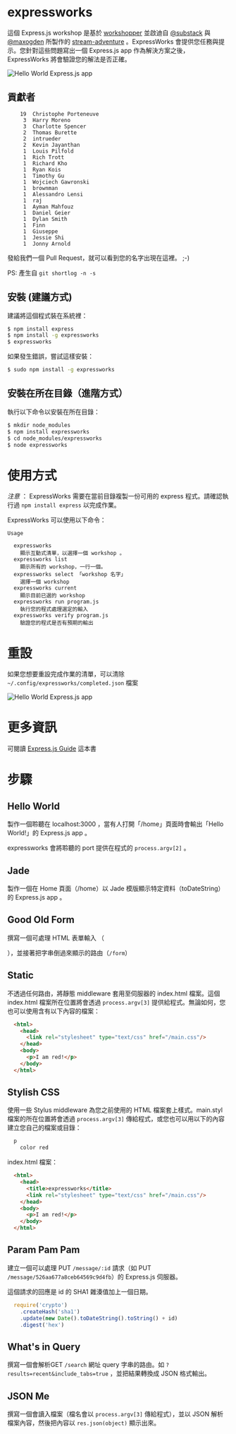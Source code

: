 expressworks
============

這個 Express.js workshop 是基於 [workshopper](https://github.com/rvagg/workshopper) 並啟迪自 [@substack](https://twitter.com/substack) 與 [@maxogden](https://twitter.com/maxogden) 所製作的 [stream-adventure](https://github.com/substack/stream-adventure) 。ExpressWorks 會提供您任務與提示。您針對這些問題寫出一個 Express.js app 作為解決方案之後，ExpressWorks 將會驗證您的解法是否正確。

![Hello World Express.js app](https://raw.github.com/azat-co/expressworks/master/images/hello-world.png)

## 貢獻者

```
    19  Christophe Porteneuve
     3  Harry Moreno
     3  Charlotte Spencer
     2  Thomas Burette
     2  intrueder
     2  Kevin Jayanthan
     1  Louis Pilfold
     1  Rich Trott
     1  Richard Kho
     1  Ryan Kois
     1  Timothy Gu
     1  Wojciech Gawronski
     1  brownman
     1  Alessandro Lensi
     1  raj
     1  Ayman Mahfouz
     1  Daniel Geier
     1  Dylan Smith
     1  Finn
     1  Giuseppe
     1  Jessie Shi
     1  Jonny Arnold
```

發給我們一個 Pull Request，就可以看到您的名字出現在這裡。 ;-)

PS: 產生自 `git shortlog -n -s`

## 安裝 (建議方式)

建議將這個程式裝在系統裡：

```bash
$ npm install express
$ npm install -g expressworks
$ expressworks
```


如果發生錯誤，嘗試這樣安裝：

```bash
$ sudo npm install -g expressworks
```

## 安裝在所在目錄（進階方式）

執行以下命令以安裝在所在目錄：

```bash
$ mkdir node_modules
$ npm install expressworks
$ cd node_modules/expressworks
$ node expressworks
```

# 使用方式
*注意* ： ExpressWorks 需要在當前目錄複製一份可用的 express 程式。請確認執行過 `npm install express` 以完成作業。

ExpressWorks 可以使用以下命令：

```
Usage

  expressworks
    顯示互動式清單，以選擇一個 workshop 。
  expressworks list
    顯示所有的 workshop，一行一個。
  expressworks select 「workshop 名字」
    選擇一個 workshop
  expressworks current
    顯示目前已選的 workshop
  expressworks run program.js
    執行您的程式處理選定的輸入
  expressworks verify program.js
    驗證您的程式是否有預期的輸出
```

# 重設

如果您想要重設完成作業的清單，可以清除 `~/.config/expressworks/completed.json` 檔案

![Hello World Express.js app](https://raw.github.com/azat-co/expressworks/master/images/finished.png)

# 更多資訊

可閱讀 [Express.js Guide](http://expressjsguide.com) 這本書

# 步驟


## Hello World

製作一個聆聽在 localhost:3000 ，當有人打開「/home」頁面時會輸出「Hello World!」的 Express.js app 。

expressworks 會將聆聽的 port 提供在程式的 `process.argv[2]` 。

## Jade

製作一個在 Home 頁面（/home）以 Jade 模版顯示特定資料（toDateString）的 Express.js app 。

## Good Old Form

撰寫一個可處理 HTML 表單輸入 （<form><imput name="str"/></form>），並接著把字串倒過來顯示的路由（`/form`）

## Static

不透過任何路由，將靜態 middleware 套用至伺服器的 index.html 檔案。這個 index.html 檔案所在位置將會透過 `process.argv[3]` 提供給程式。無論如何，您也可以使用含有以下內容的檔案：

```html
  <html>
    <head>
      <link rel="stylesheet" type="text/css" href="/main.css"/>
    </head>
    <body>
      <p>I am red!</p>
    </body>
  </html>
```

## Stylish CSS

使用一些 Stylus middleware 為您之前使用的 HTML 檔案套上樣式。main.styl 檔案的所在位置將會透過 `process.argv[3]` 傳給程式，或您也可以用以下的內容建立您自己的檔案或目錄：

```css
  p
    color red
```

index.html 檔案：

```html
  <html>
    <head>
      <title>expressworks</title>
      <link rel="stylesheet" type="text/css" href="/main.css"/>
    </head>
    <body>
      <p>I am red!</p>
    </body>
  </html>
```

## Param Pam Pam

建立一個可以處理 PUT `/message/:id` 請求（如 PUT `/message/526aa677a8ceb64569c9d4fb`）的 Express.js 伺服器。

這個請求的回應是 id 的 SHA1 雜湊值加上一個日期。

```javascript
  require('crypto')
    .createHash('sha1')
    .update(new Date().toDateString().toString() + id)
    .digest('hex')
```

## What's in Query

撰寫一個會解析GET `/search` 網址 query 字串的路由。如 `?results=recent&include_tabs=true` ，並把結果轉換成 JSON 格式輸出。

## JSON Me

撰寫一個會讀入檔案（檔名會以 `process.argv[3]` 傳給程式），並以 JSON 解析檔案內容，然後把內容以 `res.json(object)` 顯示出來。


